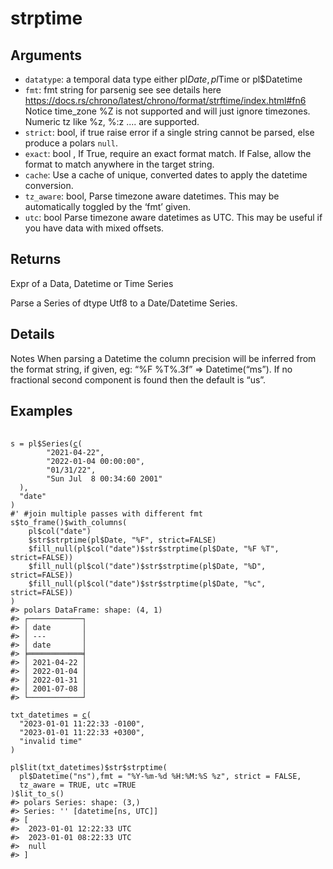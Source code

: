 # strptime

## Arguments

- `datatype`: a temporal data type either pl$Date, pl$Time or pl$Datetime
- `fmt`: fmt string for parsenig see see details here https://docs.rs/chrono/latest/chrono/format/strftime/index.html#fn6 Notice time_zone %Z is not supported and will just ignore timezones. Numeric tz like %z, %:z .... are supported.
- `strict`: bool, if true raise error if a single string cannot be parsed, else produce a polars `null`.
- `exact`: bool , If True, require an exact format match. If False, allow the format to match anywhere in the target string.
- `cache`: Use a cache of unique, converted dates to apply the datetime conversion.
- `tz_aware`: bool, Parse timezone aware datetimes. This may be automatically toggled by the ‘fmt’ given.
- `utc`: bool Parse timezone aware datetimes as UTC. This may be useful if you have data with mixed offsets.

## Returns

Expr of a Data, Datetime or Time Series

Parse a Series of dtype Utf8 to a Date/Datetime Series.

## Details

Notes When parsing a Datetime the column precision will be inferred from the format string, if given, eg: “%F %T%.3f” => Datetime(“ms”). If no fractional second component is found then the default is “us”.

## Examples

<pre class='r-example'> <code> <span class='r-in'><span></span></span>
<span class='r-in'><span><span class='va'>s</span> <span class='op'>=</span> <span class='va'>pl</span><span class='op'>$</span><span class='fu'>Series</span><span class='op'>(</span><span class='fu'><a href='https://rdrr.io/r/base/c.html'>c</a></span><span class='op'>(</span></span></span>
<span class='r-in'><span>        <span class='st'>"2021-04-22"</span>,</span></span>
<span class='r-in'><span>        <span class='st'>"2022-01-04 00:00:00"</span>,</span></span>
<span class='r-in'><span>        <span class='st'>"01/31/22"</span>,</span></span>
<span class='r-in'><span>        <span class='st'>"Sun Jul  8 00:34:60 2001"</span></span></span>
<span class='r-in'><span>  <span class='op'>)</span>,</span></span>
<span class='r-in'><span>  <span class='st'>"date"</span></span></span>
<span class='r-in'><span><span class='op'>)</span></span></span>
<span class='r-in'><span><span class='co'>#' #join multiple passes with different fmt</span></span></span>
<span class='r-in'><span><span class='va'>s</span><span class='op'>$</span><span class='fu'>to_frame</span><span class='op'>(</span><span class='op'>)</span><span class='op'>$</span><span class='fu'>with_columns</span><span class='op'>(</span></span></span>
<span class='r-in'><span>    <span class='va'>pl</span><span class='op'>$</span><span class='fu'>col</span><span class='op'>(</span><span class='st'>"date"</span><span class='op'>)</span></span></span>
<span class='r-in'><span>    <span class='op'>$</span><span class='va'>str</span><span class='op'>$</span><span class='fu'>strptime</span><span class='op'>(</span><span class='va'>pl</span><span class='op'>$</span><span class='va'>Date</span>, <span class='st'>"%F"</span>, strict<span class='op'>=</span><span class='cn'>FALSE</span><span class='op'>)</span></span></span>
<span class='r-in'><span>    <span class='op'>$</span><span class='fu'>fill_null</span><span class='op'>(</span><span class='va'>pl</span><span class='op'>$</span><span class='fu'>col</span><span class='op'>(</span><span class='st'>"date"</span><span class='op'>)</span><span class='op'>$</span><span class='va'>str</span><span class='op'>$</span><span class='fu'>strptime</span><span class='op'>(</span><span class='va'>pl</span><span class='op'>$</span><span class='va'>Date</span>, <span class='st'>"%F %T"</span>, strict<span class='op'>=</span><span class='cn'>FALSE</span><span class='op'>)</span><span class='op'>)</span></span></span>
<span class='r-in'><span>    <span class='op'>$</span><span class='fu'>fill_null</span><span class='op'>(</span><span class='va'>pl</span><span class='op'>$</span><span class='fu'>col</span><span class='op'>(</span><span class='st'>"date"</span><span class='op'>)</span><span class='op'>$</span><span class='va'>str</span><span class='op'>$</span><span class='fu'>strptime</span><span class='op'>(</span><span class='va'>pl</span><span class='op'>$</span><span class='va'>Date</span>, <span class='st'>"%D"</span>, strict<span class='op'>=</span><span class='cn'>FALSE</span><span class='op'>)</span><span class='op'>)</span></span></span>
<span class='r-in'><span>    <span class='op'>$</span><span class='fu'>fill_null</span><span class='op'>(</span><span class='va'>pl</span><span class='op'>$</span><span class='fu'>col</span><span class='op'>(</span><span class='st'>"date"</span><span class='op'>)</span><span class='op'>$</span><span class='va'>str</span><span class='op'>$</span><span class='fu'>strptime</span><span class='op'>(</span><span class='va'>pl</span><span class='op'>$</span><span class='va'>Date</span>, <span class='st'>"%c"</span>, strict<span class='op'>=</span><span class='cn'>FALSE</span><span class='op'>)</span><span class='op'>)</span></span></span>
<span class='r-in'><span><span class='op'>)</span></span></span>
<span class='r-out co'><span class='r-pr'>#&gt;</span> polars DataFrame: shape: (4, 1)</span>
<span class='r-out co'><span class='r-pr'>#&gt;</span> ┌────────────┐</span>
<span class='r-out co'><span class='r-pr'>#&gt;</span> │ date       │</span>
<span class='r-out co'><span class='r-pr'>#&gt;</span> │ ---        │</span>
<span class='r-out co'><span class='r-pr'>#&gt;</span> │ date       │</span>
<span class='r-out co'><span class='r-pr'>#&gt;</span> ╞════════════╡</span>
<span class='r-out co'><span class='r-pr'>#&gt;</span> │ 2021-04-22 │</span>
<span class='r-out co'><span class='r-pr'>#&gt;</span> │ 2022-01-04 │</span>
<span class='r-out co'><span class='r-pr'>#&gt;</span> │ 2022-01-31 │</span>
<span class='r-out co'><span class='r-pr'>#&gt;</span> │ 2001-07-08 │</span>
<span class='r-out co'><span class='r-pr'>#&gt;</span> └────────────┘</span>
<span class='r-in'><span></span></span>
<span class='r-in'><span><span class='va'>txt_datetimes</span> <span class='op'>=</span> <span class='fu'><a href='https://rdrr.io/r/base/c.html'>c</a></span><span class='op'>(</span></span></span>
<span class='r-in'><span>  <span class='st'>"2023-01-01 11:22:33 -0100"</span>,</span></span>
<span class='r-in'><span>  <span class='st'>"2023-01-01 11:22:33 +0300"</span>,</span></span>
<span class='r-in'><span>  <span class='st'>"invalid time"</span></span></span>
<span class='r-in'><span><span class='op'>)</span></span></span>
<span class='r-in'><span></span></span>
<span class='r-in'><span><span class='va'>pl</span><span class='op'>$</span><span class='fu'>lit</span><span class='op'>(</span><span class='va'>txt_datetimes</span><span class='op'>)</span><span class='op'>$</span><span class='va'>str</span><span class='op'>$</span><span class='fu'>strptime</span><span class='op'>(</span></span></span>
<span class='r-in'><span>  <span class='va'>pl</span><span class='op'>$</span><span class='fu'>Datetime</span><span class='op'>(</span><span class='st'>"ns"</span><span class='op'>)</span>,fmt <span class='op'>=</span> <span class='st'>"%Y-%m-%d %H:%M:%S %z"</span>, strict <span class='op'>=</span> <span class='cn'>FALSE</span>,</span></span>
<span class='r-in'><span>  tz_aware <span class='op'>=</span> <span class='cn'>TRUE</span>, utc <span class='op'>=</span><span class='cn'>TRUE</span></span></span>
<span class='r-in'><span><span class='op'>)</span><span class='op'>$</span><span class='fu'>lit_to_s</span><span class='op'>(</span><span class='op'>)</span></span></span>
<span class='r-out co'><span class='r-pr'>#&gt;</span> polars Series: shape: (3,)</span>
<span class='r-out co'><span class='r-pr'>#&gt;</span> Series: '' [datetime[ns, UTC]]</span>
<span class='r-out co'><span class='r-pr'>#&gt;</span> [</span>
<span class='r-out co'><span class='r-pr'>#&gt;</span> 	2023-01-01 12:22:33 UTC</span>
<span class='r-out co'><span class='r-pr'>#&gt;</span> 	2023-01-01 08:22:33 UTC</span>
<span class='r-out co'><span class='r-pr'>#&gt;</span> 	null</span>
<span class='r-out co'><span class='r-pr'>#&gt;</span> ]</span>
 </code></pre>